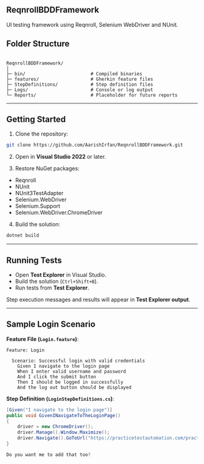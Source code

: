 ## ReqnrollBDDFramework

UI testing framework using Reqnroll, Selenium WebDriver and NUnit.


## Folder Structure

```

ReqnrollBDDFramework/
│
├─ bin/                        # Compiled binaries
├─ features/                   # Gherkin feature files
├─ StepDefinitions/            # Step definition files
├─ Logs/                       # Console or log output
└─ Reports/                    # Placeholder for future reports

````

---

## Getting Started

1. Clone the repository:

```bash
git clone https://github.com/AarishIrfan/ReqnrollBDDFramework.git
````

2. Open in **Visual Studio 2022** or later.

3. Restore NuGet packages:

* Reqnroll
* NUnit
* NUnit3TestAdapter
* Selenium.WebDriver
* Selenium.Support
* Selenium.WebDriver.ChromeDriver

4. Build the solution:

```bash
dotnet build
```

---

## Running Tests

* Open **Test Explorer** in Visual Studio.
* Build the solution (`Ctrl+Shift+B`).
* Run tests from **Test Explorer**.

Step execution messages and results will appear in **Test Explorer output**.

---

## Sample Login Scenario

**Feature File (`Login.feature`)**:

```gherkin
Feature: Login

  Scenario: Successful login with valid credentials
    Given I navigate to the login page
    When I enter valid username and password
    And I click the submit button
    Then I should be logged in successfully
    And the log out button should be displayed
```

**Step Definition (`LoginStepDefinitions.cs`)**:

```csharp
[Given("I navigate to the login page")]
public void GivenINavigateToTheLoginPage()
{
    driver = new ChromeDriver();
    driver.Manage().Window.Maximize();
    driver.Navigate().GoToUrl("https://practicetestautomation.com/practice-test-login/");
}

Do you want me to add that too?
```
